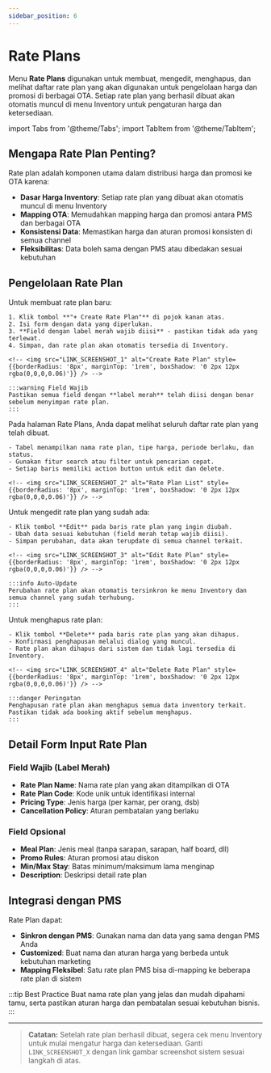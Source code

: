 ```yaml
---
sidebar_position: 6
---
```


# Rate Plans

Menu **Rate Plans** digunakan untuk membuat, mengedit, menghapus, dan melihat daftar rate plan yang akan digunakan untuk pengelolaan harga dan promosi di berbagai OTA. Setiap rate plan yang berhasil dibuat akan otomatis muncul di menu Inventory untuk pengaturan harga dan ketersediaan.

import Tabs from '@theme/Tabs';
import TabItem from '@theme/TabItem';

<div style={{marginBottom: '1.5rem'}}>
  <!-- <img src="../../../static/img/cm/rate-plan-hero.png" alt="Rate Plan Management" style={{width: '100%', borderRadius: '12px', boxShadow: '0 4px 24px rgba(0,0,0,0.08)'}} /> -->
</div>

## Mengapa Rate Plan Penting?

Rate plan adalah komponen utama dalam distribusi harga dan promosi ke OTA karena:

- **Dasar Harga Inventory**: Setiap rate plan yang dibuat akan otomatis muncul di menu Inventory
- **Mapping OTA**: Memudahkan mapping harga dan promosi antara PMS dan berbagai OTA
- **Konsistensi Data**: Memastikan harga dan aturan promosi konsisten di semua channel
- **Fleksibilitas**: Data boleh sama dengan PMS atau dibedakan sesuai kebutuhan

## Pengelolaan Rate Plan

<Tabs className="unique-tabs">
  <TabItem value="create" label="Buat Rate Plan" default>
    Untuk membuat rate plan baru:
    
    1. Klik tombol **"+ Create Rate Plan"** di pojok kanan atas.
    2. Isi form dengan data yang diperlukan.
    3. **Field dengan label merah wajib diisi** - pastikan tidak ada yang terlewat.
    4. Simpan, dan rate plan akan otomatis tersedia di Inventory.
    
    <!-- <img src="LINK_SCREENSHOT_1" alt="Create Rate Plan" style={{borderRadius: '8px', marginTop: '1rem', boxShadow: '0 2px 12px rgba(0,0,0,0.06)'}} /> -->
    
    :::warning Field Wajib
    Pastikan semua field dengan **label merah** telah diisi dengan benar sebelum menyimpan rate plan.
    :::
  </TabItem>
  <TabItem value="list" label="Lihat Daftar">
    Pada halaman Rate Plans, Anda dapat melihat seluruh daftar rate plan yang telah dibuat.
    
    - Tabel menampilkan nama rate plan, tipe harga, periode berlaku, dan status.
    - Gunakan fitur search atau filter untuk pencarian cepat.
    - Setiap baris memiliki action button untuk edit dan delete.
    
    <!-- <img src="LINK_SCREENSHOT_2" alt="Rate Plan List" style={{borderRadius: '8px', marginTop: '1rem', boxShadow: '0 2px 12px rgba(0,0,0,0.06)'}} /> -->
  </TabItem>
  <TabItem value="edit" label="Edit Rate Plan">
    Untuk mengedit rate plan yang sudah ada:
    
    - Klik tombol **Edit** pada baris rate plan yang ingin diubah.
    - Ubah data sesuai kebutuhan (field merah tetap wajib diisi).
    - Simpan perubahan, data akan terupdate di semua channel terkait.
    
    <!-- <img src="LINK_SCREENSHOT_3" alt="Edit Rate Plan" style={{borderRadius: '8px', marginTop: '1rem', boxShadow: '0 2px 12px rgba(0,0,0,0.06)'}} /> -->
    
    :::info Auto-Update
    Perubahan rate plan akan otomatis tersinkron ke menu Inventory dan semua channel yang sudah terhubung.
    :::
  </TabItem>
  <TabItem value="delete" label="Hapus Rate Plan">
    Untuk menghapus rate plan:
    
    - Klik tombol **Delete** pada baris rate plan yang akan dihapus.
    - Konfirmasi penghapusan melalui dialog yang muncul.
    - Rate plan akan dihapus dari sistem dan tidak lagi tersedia di Inventory.
    
    <!-- <img src="LINK_SCREENSHOT_4" alt="Delete Rate Plan" style={{borderRadius: '8px', marginTop: '1rem', boxShadow: '0 2px 12px rgba(0,0,0,0.06)'}} /> -->
    
    :::danger Peringatan
    Penghapusan rate plan akan menghapus semua data inventory terkait. Pastikan tidak ada booking aktif sebelum menghapus.
    :::
  </TabItem>
</Tabs>

## Detail Form Input Rate Plan

### Field Wajib (Label Merah)

- **Rate Plan Name**: Nama rate plan yang akan ditampilkan di OTA
- **Rate Plan Code**: Kode unik untuk identifikasi internal
- **Pricing Type**: Jenis harga (per kamar, per orang, dsb)
- **Cancellation Policy**: Aturan pembatalan yang berlaku

### Field Opsional

- **Meal Plan**: Jenis meal (tanpa sarapan, sarapan, half board, dll)
- **Promo Rules**: Aturan promosi atau diskon
- **Min/Max Stay**: Batas minimum/maksimum lama menginap
- **Description**: Deskripsi detail rate plan

## Integrasi dengan PMS

Rate Plan dapat:

- **Sinkron dengan PMS**: Gunakan nama dan data yang sama dengan PMS Anda
- **Customized**: Buat nama dan aturan harga yang berbeda untuk kebutuhan marketing
- **Mapping Fleksibel**: Satu rate plan PMS bisa di-mapping ke beberapa rate plan di sistem

:::tip Best Practice
Buat nama rate plan yang jelas dan mudah dipahami tamu, serta pastikan aturan harga dan pembatalan sesuai kebutuhan bisnis.
:::

---

> **Catatan:**
> Setelah rate plan berhasil dibuat, segera cek menu Inventory untuk mulai mengatur harga dan ketersediaan. Ganti `LINK_SCREENSHOT_X` dengan link gambar screenshot sistem sesuai langkah di atas.

